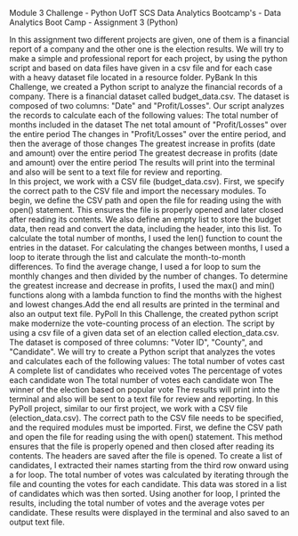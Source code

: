 Module 3 Challenge - Python
UofT SCS Data Analytics Bootcamp's - Data Analytics Boot Camp - Assignment 3 (Python)

In this assignment two different projects are given, one of them is a financial report of a company and the other one is the election results. We will try to make a simple and professional report for each project, by using the python script and based on data files have given in a csv file and for each case with a heavy dataset file located in a resource folder. 
PyBank 
In this Challenge, we created a Python script to analyze the financial records of a company. There is a financial dataset called budget_data.csv. The dataset is composed of two columns: "Date" and "Profit/Losses".
Our script analyzes the records to calculate each of the following values:
The total number of months included in the dataset
The net total amount of "Profit/Losses" over the entire period
The changes in "Profit/Losses" over the entire period, and then the average of those changes
The greatest increase in profits (date and amount) over the entire period
The greatest decrease in profits (date and amount) over the entire period
The results will print into the terminal and also will be sent to a text file for review and reporting.  
In this project, we work with a CSV file (budget_data.csv). First, we specify the correct path to the CSV file and import the necessary modules.
To begin, we define the CSV path and open the file for reading using the with open() statement. This ensures the file is properly opened and later closed after reading its contents. We also define an empty list to store the budget data, then read and convert the data, including the header, into this list.
To calculate the total number of months, I used the len() function to count the entries in the dataset.
For calculating the changes between months, I used a loop to iterate through the list and calculate the month-to-month differences.
To find the average change, I used a for loop to sum the monthly changes and then divided by the number of changes.
To determine the greatest increase and decrease in profits, I used the max() and min() functions along with a lambda function to find the months with the highest and lowest changes.Add the end all results are printed in the terminal and also an output text file.
PyPoll
In this Challenge, the created python script make modernize the vote-counting process of an election.
The script by using a csv file of a given data set of an election called election_data.csv. The dataset is composed of three columns: "Voter ID", "County", and "Candidate". We will try to create a Python script that analyzes the votes and calculates each of the following values:
The total number of votes cast
A complete list of candidates who received votes
The percentage of votes each candidate won
The total number of votes each candidate won
The winner of the election based on popular vote
The results will print into the terminal and also will be sent to a text file for review and reporting.
In this PyPoll project, similar to our first project, we work with a CSV file (election_data.csv). The correct path to the CSV file needs to be specified, and the required modules must be imported.
First, we define the CSV path and open the file for reading using the with open() statement. This method ensures that the file is properly opened and then closed after reading its contents. The headers are saved after the file is opened.
To create a list of candidates, I extracted their names starting from the third row onward using a for loop. The total number of votes was calculated by iterating through the file and counting the votes for each candidate. This data was stored in a list of candidates which was then sorted.
Using another for loop, I printed the results, including the total number of votes and the average votes per candidate. These results were displayed in the terminal and also saved to an output text file.
